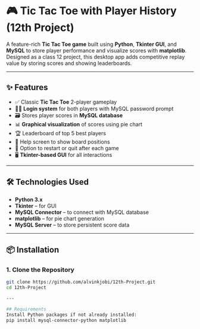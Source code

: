 # 🎮 Tic Tac Toe with Player History (12th Project)

A feature-rich **Tic Tac Toe game** built using **Python**, **Tkinter GUI**, and **MySQL** to store player performance and visualize scores with **matplotlib**. Designed as a class 12 project, this desktop app adds competitive replay value by storing scores and showing leaderboards.

---

## ✨ Features

- ✅ Classic **Tic Tac Toe** 2-player gameplay
- 🧑‍💻 **Login system** for both players with MySQL password prompt
- 🗃️ Stores player scores in **MySQL database**
- 📊 **Graphical visualization** of scores using pie chart
- 🏆 Leaderboard of top 5 best players
- 🧠 Help screen to show board positions
- 🔁 Option to restart or quit after each game
- 🖥️ **Tkinter-based GUI** for all interactions

---

## 🛠️ Technologies Used

- **Python 3.x**
- **Tkinter** – for GUI
- **MySQL Connector** – to connect with MySQL database
- **matplotlib** – for pie chart generation
- **MySQL Server** – to store persistent score data

---

## 📦 Installation

### 1. Clone the Repository

```bash
git clone https://github.com/alvinkjobi/12th-Project.git
cd 12th-Project

---

## Requirements
Install Python packages if not already installed:
pip install mysql-connector-python matplotlib
